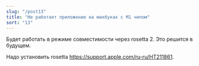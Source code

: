 ```yaml
---
slug: "/post13"
title: "Не работает приложение на макбуках с M1 чипом"
sort: "13"
---
```


Будет работать в режиме совместимости через rosetta 2.
Это решится в будущем.

Надо установить rosetta https://support.apple.com/ru-ru/HT211861.

